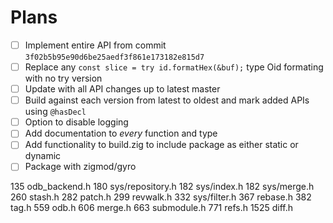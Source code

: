 # Plans

- [ ] Implement entire API from commit `3f02b5b95e90d6be25aedf3f861e173182e815d7`
- [ ] Replace any `const slice = try id.formatHex(&buf);` type Oid formating with no try version
- [ ] Update with all API changes up to latest master
- [ ] Build against each version from latest to oldest and mark added APIs using `@hasDecl`
- [ ] Option to disable logging
- [ ] Add documentation to *every* function and type
- [ ] Add functionality to build.zig to include package as either static or dynamic
- [ ] Package with zigmod/gyro

135 odb_backend.h
180 sys/repository.h
182 sys/index.h
182 sys/merge.h
260 stash.h
282 patch.h
299 revwalk.h
332 sys/filter.h
367 rebase.h
382 tag.h
559 odb.h
606 merge.h
663 submodule.h
771 refs.h
1525 diff.h
